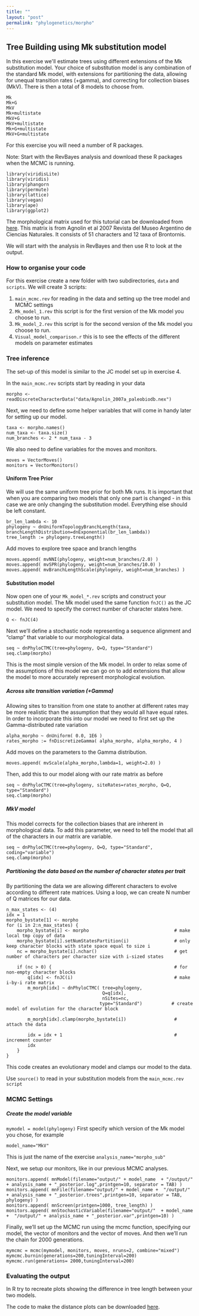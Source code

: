 ```yaml
---
title: ""
layout: "post" 
permalink: "phylogenetics/morpho"
---
```


## Tree Building using Mk substitution model

In this exercise we'll estimate trees using different extensions of the Mk substitution model. Your choice of substitution model is any combination of the standard Mk model, with extensions for partitioning the data, allowing for unequal transition rates (+gamma), and correcting for collection biases (MkV).
There is then a total of 8 models to choose from.

```
Mk
Mk+G
MkV
Mk+multistate
MkV+G
MkV+multistate
Mk+G+multistate
MkV+G+multistate

```
 
For this exercise you will need a number of R packages.

Note: Start with the RevBayes analysis and download these R packages when the MCMC is running.

```
library(viridisLite)
library(viridis)
library(phangorn
library(permute)
library(lattice)
library(vegan)
library(ape)
library(ggplot2)
``` 

The morphological matrix used for this tutorial can be downloaded from [here]({{site.baseurl}}/data/7_phylogenetics/Agnolin_2007a_paleobiodb.nex). This matrix is from Agnolin et al 2007 Revista del Museo Argentino de Ciencias Naturales. It consists of 51 characters and 12 taxa of Brontornis.

We will start with the analysis in RevBayes and then use R to look at the output. 

### How to organise your code 

For this exercise create a new folder with two subdirectories, `data` and `scripts`.
We will create 3 scripts:

1. `main_mcmc.rev` for reading in the data and setting up the tree model and MCMC settings
2. `Mk_model_1.rev` this script is for the first version of the Mk model you choose to run. 
3. `Mk_model_2.rev` this script is for the second version of the Mk model you choose to run. 
4. `Visual_model_comparison.r` this is to see the effects of the different models on parameter estimates

### Tree inference
The set-up of this model is similar to the JC model set up in exercise 4.

In the `main_mcmc.rev` scripts start by reading in your data 

`morpho <- readDiscreteCharacterData("data/Agnolin_2007a_paleobiodb.nex")`

Next, we need to define some helper variables that will come in handy later for setting up our model.

```
taxa <- morpho.names()
num_taxa <- taxa.size()
num_branches <- 2 * num_taxa - 3
```

We also need to define variables for the moves and monitors.

```
moves = VectorMoves()
monitors = VectorMonitors()
```


#### Uniform Tree Prior
We will use the same uniform tree prior for both Mk runs. It is important that when you are comparing two models that only one part is changed - in this case we are only changing the substitution model. Everything else should be left constant. 

```
br_len_lambda <- 10
phylogeny ~ dnUniformTopologyBranchLength(taxa, branchLengthDistribution=dnExponential(br_len_lambda)) 
tree_length := phylogeny.treeLength()
```

Add moves to explore tree space and branch lengths 

```
moves.append( mvNNI(phylogeny, weight=num_branches/2.0) )
moves.append( mvSPR(phylogeny, weight=num_branches/10.0) )
moves.append( mvBranchLengthScale(phylogeny, weight=num_branches) )

```

#### Substitution model

Now open one of your `Mk_model_*.rev` scripts and construct your substitution model.
The Mk model used the same function `fnJC()` as the JC model. We need to specify the correct number of character states here. 

`Q <- fnJC(4)`

Next we’ll define a stochastic node representing a sequence alignment and “clamp” that variable to our morphological data.

```
seq ~ dnPhyloCTMC(tree=phylogeny, Q=Q, type="Standard")
seq.clamp(morpho)
```

This is the most simple version of the Mk model. In order to relax some of the assumptions of this model we can go on to add extensions that allow the model to more accurately represent morphological evolution.

##### Across site transition variation (+Gamma)
Allowing sites to transition from one state to another at different rates may be more realistic than the assumption that they would all have equal rates. In order to incorporate this into our model we need to first set up the Gamma-distributed rate variation

```
alpha_morpho ~ dnUniform( 0.0, 1E6 )
rates_morpho := fnDiscretizeGamma( alpha_morpho, alpha_morpho, 4 )
```
Add moves on the parameters to the Gamma distribution.

`moves.append( mvScale(alpha_morpho,lambda=1, weight=2.0) )`

Then, add this to our model along with our rate matrix as before

```
seq ~ dnPhyloCTMC(tree=phylogeny, siteRates=rates_morpho, Q=Q, type="Standard")
seq.clamp(morpho)
```

##### MkV model 
This model corrects for the collection biases that are inherent in morphological data. To add this parameter, we need to tell the model that all of the characters in our matrix are variable. 

```
seq ~ dnPhyloCTMC(tree=phylogeny, Q=Q, type="Standard", coding="variable")
seq.clamp(morpho)
```

##### Partitioning the data based on the number of character states per trait 
By partitioning the data we are allowing different characters to evolve according to different rate matrices. Using a loop, we can create N number of Q matrices for our data. 

```
n_max_states <- (4)
idx = 1
morpho_bystate[1] <- morpho
for (i in 2:n_max_states) {
    morpho_bystate[i] <- morpho                                # make local tmp copy of data
    morpho_bystate[i].setNumStatesPartition(i)                 # only keep character blocks with state space equal to size i
    nc = morpho_bystate[i].nchar()                             # get number of characters per character size with i-sized states

    if (nc > 0) {                                              # for non-empty character blocks
        q[idx] <- fnJC(i)                                      # make i-by-i rate matrix
        m_morph[idx] ~ dnPhyloCTMC( tree=phylogeny,
                                    Q=q[idx],
                                    nSites=nc,
                                   type="Standard")           # create model of evolution for the character block

        m_morph[idx].clamp(morpho_bystate[i])                  # attach the data

        idx = idx + 1                                          # increment counter
        idx
    }
}

```

This code creates an evolutionary model and clamps our model to the data. 


Use `source()` to read in your substitution models from the `main_mcmc.rev script`
### MCMC Settings 

##### Create the model variable

 

`mymodel = model(phylogeny)`
First specify which version of the Mk model you chose, for example 

`model_name="MkV"`

This is just the name of the exercise
`analysis_name="morpho_sub"`

Next, we setup our monitors, like in our previous MCMC analyses.

```
monitors.append( mnModel(filename="output/" + model_name  + "/output/" + analysis_name + "_posterior.log",printgen=10, separator = TAB) )
monitors.append( mnFile(filename="output/" + model_name +  "/output/" + analysis_name + "_posterior.trees",printgen=10, separator = TAB, phylogeny) )
monitors.append( mnScreen(printgen=1000, tree_length) )
monitors.append( mnStochasticVariable(filename="output/"  + model_name +  "/output/" + analysis_name + "_posterior.var",printgen=10) )
```


Finally, we’ll set up the MCMC run using the mcmc function, specifying our model, the vector of monitors and the vector of moves. And then we’ll run the chain for 2000 generations.

```
mymcmc = mcmc(mymodel, monitors, moves, nruns=2, combine="mixed")
mymcmc.burnin(generations=200,tuningInterval=200)
mymcmc.run(generations= 2000,tuningInterval=200)

```

### Evaluating the output

In R try to recreate plots showing the difference in tree length between your two models.

The code to make the distance plots can be downloaded [here]({{site.baseurl}}/data/7_phylogenetics/Visual_model_comparison.r). 






 



